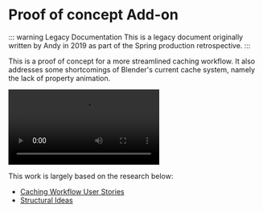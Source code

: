 # Proof of concept Add-on

::: warning Legacy Documentation
This is a legacy document originally written by Andy in 2019 as part of the Spring production retrospective.
:::

This is a proof of concept for a more streamlined caching workflow. It also addresses some shortcomings of Blender's current cache system, namely the lack of property animation.

![Shot Builder](/media/archive/pipeline-proposal-2019/cache_tool.mp4)

This work is largely based on the research below:

* [Caching Workflow User Stories](user-stories.md)
* [Structural Ideas](structural-ideas.md)
